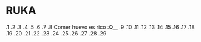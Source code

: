# RUKA
.1
.2
.3
.4
.5
.6
.7
.8 Comer huevo es rico :Q__
.9
.10
.11
.12
.13
.14
.15
.16
.17
.18
.19
.20
.21
.22
.23
.24
.25
.26
.27
.28
.29
